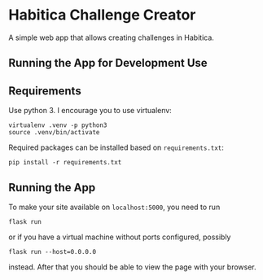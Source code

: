 # Habitica Challenge Creator

A simple web app that allows creating challenges in Habitica.


## Running the App for Development Use

## Requirements

Use python 3. I encourage you to use virtualenv:
```
virtualenv .venv -p python3
source .venv/bin/activate
```

Required packages can be installed based on `requirements.txt`:
```
pip install -r requirements.txt
```

## Running the App

To make your site available on `localhost:5000`, you need to run
```
flask run
```
or if you have a virtual machine without ports configured, possibly
```
flask run --host=0.0.0.0
```
instead. After that you should be able to view the page with your browser.
